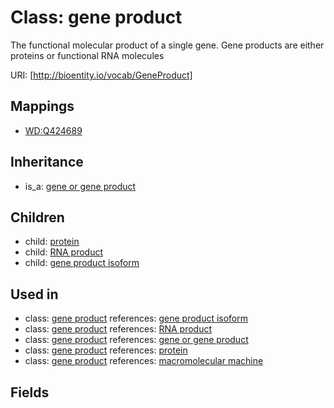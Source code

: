 # Class: gene product


The functional molecular product of a single gene. Gene products are either proteins or functional RNA molecules

URI: [http://bioentity.io/vocab/GeneProduct]
## Mappings

 * [WD:Q424689](http://purl.obolibrary.org/obo/WD_Q424689)
## Inheritance

 *  is_a: [gene or gene product](GeneOrGeneProduct.md)
## Children

 *  child: [protein](Protein.md)
 *  child: [RNA product](RnaProduct.md)
 *  child: [gene product isoform](GeneProductIsoform.md)
## Used in

 *  class: [gene product](GeneProduct.md) references: [gene product isoform](GeneProductIsoform.md)
 *  class: [gene product](GeneProduct.md) references: [RNA product](RnaProduct.md)
 *  class: [gene product](GeneProduct.md) references: [gene or gene product](GeneOrGeneProduct.md)
 *  class: [gene product](GeneProduct.md) references: [protein](Protein.md)
 *  class: [gene product](GeneProduct.md) references: [macromolecular machine](MacromolecularMachine.md)
## Fields

